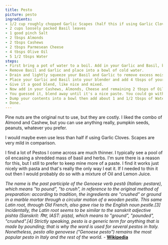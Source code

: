 ```yaml
---
title: Pesto
picture: pesto
ingredients:
- 1/2 cup roughly chopped Garlic Scapes (half this if using Garlic Cloves)
- 2 cups loosely packed Basil leaves
- 1 good pinch Salt
- 2 tbsps Almonds
- 2 tbsps Cashews
- 2 tbsps Parmesean Cheese
- 4 tbsps Olive Oil 
- 5 1/2 tbsps Water
steps:
- First bring a pot of water to a boil. Add in your Garlic and Basil, bring back to a boil if needed then let cook for 30 secs.
- Remove Basil and Garlic and place into a bowl of cold water. 
- Drain and lightly squeeze your Basil and Garlic to remove excess moisture, be gentle.
- Place your Garlic and Basil into your blender and add 4 tbsps of your Water and 2 tbsps of your Oil.
- Give it a good blend, like nice and mixed.
- Now add in your Cashews, Almonds, Cheese and remaining 2 tbsps of Oil.
- You guessed it, blend away until it's a nice paste. You could go with whatever consitency you want, but I prefer a paste, it works well for when I make pasta and you can always thin it out later with a liquid if needed. 
- Dump your contents into a bowl then add about 1 and 1/2 tbsps of Water into your blender and shake it around to get all that pesto goodness off the side and mix that into your bowl as well.
- Done.
---
```


Pine nuts are the original nut to use, but they are costly. I liked the combo of Almond and Cashew, but you can use anything really, pumpkin seeds, peanuts, whatever you prefer. 

I would maybe even use less than half if using Garlic Cloves. Scapes are very mild in comparison.

I find a lot of Pestos I come across are much thinner. I typically see a pool of oil encasing a shredded mass of basil and herbs. I'm sure there is a reason for this, but I still to prefer to keep mine more of a paste. I find it works just nicely with pasta and that's really the only way I eat it. If I needed to thin it out then I would probably do so with a mixture of Oil and Lemon Juice. 

*The name is the past participle of the Genoese verb pestâ (Italian: pestare), which means "to pound", "to crush", in reference to the original method of preparation: according to tradition, the ingredients are "crushed" or ground in a marble mortar through a circular motion of a wooden pestle. This same Latin root, through Old French, also gave rise to the English noun pestle.[3] Incidentally, the Latin root seems to be similar to the sanskrit adjective pishta (Sanskrit: पिष्ट, IAST: piṣṭa), which means to "ground", "pounded", "crushed".[4] Strictly speaking, pesto is a generic term for anything that is made by pounding; that is why the word is used for several pestos in Italy. Nonetheless, pesto alla genovese ("Genoese pesto") remains the most popular pesto in Italy and the rest of the world.* - [**Wikipedia**](https://en.wikipedia.org/wiki/Pesto#Etymology)